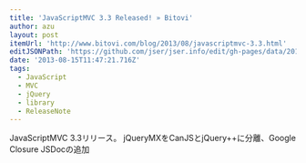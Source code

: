 ```yaml
---
title: 'JavaScriptMVC 3.3 Released! » Bitovi'
author: azu
layout: post
itemUrl: 'http://www.bitovi.com/blog/2013/08/javascriptmvc-3.3.html'
editJSONPath: 'https://github.com/jser/jser.info/edit/gh-pages/data/2013/08/index.json'
date: '2013-08-15T11:47:21.716Z'
tags:
  - JavaScript
  - MVC
  - jQuery
  - library
  - ReleaseNote
---
```

JavaScriptMVC 3.3リリース。
jQueryMXをCanJSとjQuery++に分離、Google Closure JSDocの追加

